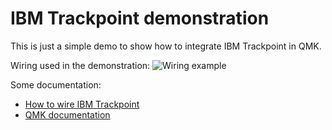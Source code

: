 # IBM Trackpoint demonstration

This is just a simple demo to show how to integrate IBM Trackpoint in QMK.

Wiring used in the demonstration:
![Wiring example](http://imgur.com/8ghG2U8)

Some documentation:
* [How to wire IBM Trackpoint](https://github.com/alonswartz/trackpoint)
* [QMK documentation](https://docs.qmk.fm/)

